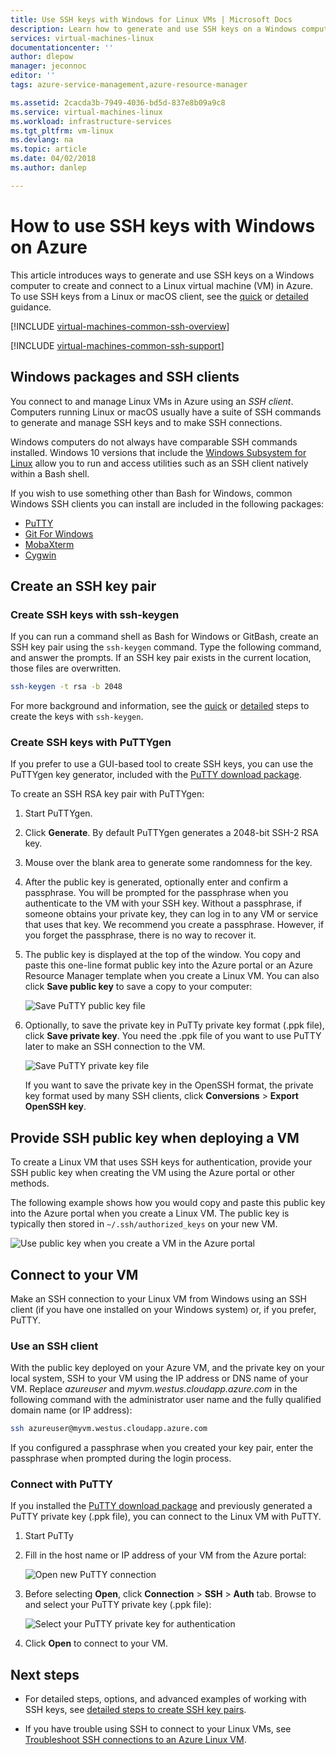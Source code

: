 ```yaml
---
title: Use SSH keys with Windows for Linux VMs | Microsoft Docs
description: Learn how to generate and use SSH keys on a Windows computer to connect to a Linux virtual machine on Azure.
services: virtual-machines-linux
documentationcenter: ''
author: dlepow
manager: jeconnoc
editor: ''
tags: azure-service-management,azure-resource-manager

ms.assetid: 2cacda3b-7949-4036-bd5d-837e8b09a9c8
ms.service: virtual-machines-linux
ms.workload: infrastructure-services
ms.tgt_pltfrm: vm-linux
ms.devlang: na
ms.topic: article
ms.date: 04/02/2018
ms.author: danlep

---
```

# How to use SSH keys with Windows on Azure

This article introduces ways to generate and use SSH keys on a Windows computer to create and connect to a Linux virtual machine (VM) in Azure. To use SSH keys from a Linux or macOS client, see the [quick](mac-create-ssh-keys.md) or [detailed](create-ssh-keys-detailed.md) guidance.

[!INCLUDE [virtual-machines-common-ssh-overview](../../../includes/virtual-machines-common-ssh-overview.md)]

[!INCLUDE [virtual-machines-common-ssh-support](../../../includes/virtual-machines-common-ssh-support.md)]

## Windows packages and SSH clients
You connect to and manage Linux VMs in Azure using an *SSH client*. Computers running Linux or macOS usually have a suite of SSH commands to generate and manage SSH keys and to make SSH connections. 

Windows computers do not always have comparable SSH commands installed. Windows 10 versions that include the [Windows Subsystem for Linux](https://docs.microsoft.com/windows/wsl/about) allow you to run and access utilities such as an SSH client natively within a Bash shell. 

If you wish to use something other than Bash for Windows, common Windows SSH clients you can install are included in the following packages:

* [PuTTY](http://www.chiark.greenend.org.uk/~sgtatham/putty/)
* [Git For Windows](https://git-for-windows.github.io/)
* [MobaXterm](http://mobaxterm.mobatek.net/)
* [Cygwin](https://cygwin.com/)


## Create an SSH key pair

### Create SSH keys with ssh-keygen

If you can run a command shell as Bash for Windows or GitBash, create an SSH key pair using the `ssh-keygen` command. Type the following command, and answer the prompts. If an SSH key pair exists in the current location, those files are overwritten.

```bash
ssh-keygen -t rsa -b 2048
```

For more background and information, see the [quick](mac-create-ssh-keys.md) or [detailed](create-ssh-keys-detailed.md) steps to create the keys with `ssh-keygen`.

### Create SSH keys with PuTTYgen

If you prefer to use a GUI-based tool to create SSH keys, you can use the PuTTYgen key generator, included with the [PuTTY download package](http://www.chiark.greenend.org.uk/~sgtatham/putty/download.html). 

To create an SSH RSA key pair with PuTTYgen:

1. Start PuTTYgen.

2. Click **Generate**. By default PuTTYgen generates a 2048-bit SSH-2 RSA key.

4. Mouse over the blank area to generate some randomness for the key.

5. After the public key is generated,  optionally enter and confirm a passphrase. You will be prompted for the passphrase when you authenticate to the VM with your SSH key. Without a passphrase, if someone obtains your private key, they can log in to any VM or service that uses that key. We recommend you create a passphrase. However, if you forget the passphrase, there is no way to recover it.

6. The public key is displayed at the top of the window. You copy and paste this one-line format public key into the Azure portal or an Azure Resource Manager template when you create a Linux VM. You can also click **Save public key** to save a copy to your computer:

    ![Save PuTTY public key file](./media/ssh-from-windows/save-public-key.png)
7. Optionally, to save the private key in PuTTy private key format (.ppk file), click **Save private key**. You need the .ppk file of you want to use PuTTY later to make an SSH connection to the VM.

    ![Save PuTTY private key file](./media/ssh-from-windows/save-ppk-file.png)

    If you want to save the private key in the OpenSSH format, the private key format used by many SSH clients, click **Conversions** > **Export OpenSSH key**.

## Provide SSH public key when deploying a VM

To create a Linux VM that uses SSH keys for authentication, provide your SSH public key when creating the VM using the Azure portal or other methods.

The following example shows how you would copy and paste this public key into the Azure portal when you create a Linux VM. The public key is typically then stored in `~/.ssh/authorized_keys` on your new VM.

   ![Use public key when you create a VM in the Azure portal](./media/ssh-from-windows/use-public-key-azure-portal.png)


## Connect to your VM

Make an SSH connection to your Linux VM from Windows using an SSH client (if you have one installed on your Windows system) or, if you prefer, PuTTY. 

### Use an SSH client
With the public key deployed on your Azure VM, and the private key on your local system, SSH to your VM using the IP address or DNS name of your VM. Replace *azureuser* and *myvm.westus.cloudapp.azure.com* in the following command with the administrator user name and the fully qualified domain name (or IP address):

```bash
ssh azureuser@myvm.westus.cloudapp.azure.com
```

If you configured a passphrase when you created your key pair, enter the passphrase when prompted during the login process.

### Connect with PuTTY

If you installed the [PuTTY download package](http://www.chiark.greenend.org.uk/~sgtatham/putty/download.html) and previously generated a PuTTY private key (.ppk file), you can connect to the Linux VM with PuTTY.

1. Start PuTTy

2. Fill in the host name or IP address of your VM from the Azure portal:

    ![Open new PuTTY connection](./media/ssh-from-windows/putty-new-connection.png)

3. Before selecting **Open**, click **Connection** > **SSH** > **Auth** tab. Browse to and select your PuTTY private key (.ppk file):

    ![Select your PuTTY private key for authentication](./media/ssh-from-windows/putty-auth-dialog.png)

4. Click **Open** to connect to your VM.

## Next steps

* For detailed steps, options, and advanced examples of working with SSH keys, see [detailed steps to create SSH key pairs](create-ssh-keys-detailed.md).

* If you have trouble using SSH to connect to your Linux VMs, see [Troubleshoot SSH connections to an Azure Linux VM](troubleshoot-ssh-connection.md?toc=%2fazure%2fvirtual-machines%2flinux%2ftoc.json).

